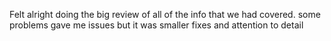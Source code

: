 Felt alright doing the big review of all of the info that we had covered. some problems gave me issues but it was smaller fixes and attention to detail